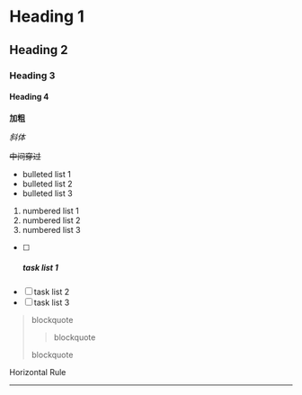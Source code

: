 # Heading 1

## Heading 2

### Heading 3

#### Heading 4



**加粗**

_斜体_

~~中间穿过~~



* bulleted list 1
* bulleted list 2
* bulleted list 3

1. numbered list 1
2. numbered list 2
3. numbered list 3

* [ ] ##### task list 1
* [ ] task list 2
* [ ] task list 3

> blockquote
>
> > blockquote
>
> blockquote



Horizontal Rule

---






